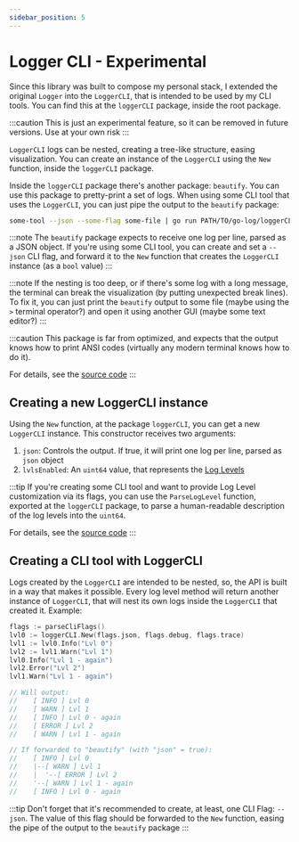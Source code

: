 ```yaml
---
sidebar_position: 5
---
```


# Logger CLI - Experimental

Since this library was built to compose my personal stack, I extended the original `Logger` into the `LoggerCLI`, that is
intended to be used by my CLI tools. You can find this at the `loggerCLI` package, inside the root package. 

:::caution
This is just an experimental feature, so it can be removed in future versions. Use at your own risk
:::

`LoggerCLI` logs can be nested, creating a tree-like structure, easing visualization. You can create an instance of the `LoggerCLI` using the `New` function, inside the `loggerCLI` package.

Inside the `loggerCLI` package there's another package: `beautify`. You can use this package to pretty-print a set of logs.
When using some CLI tool that uses the `LoggerCLI`, you can just pipe the output to the `beautify` package:

```sh
some-tool --json --some-flag some-file | go run PATH/TO/go-log/loggerCLI/beautify
```

:::note
The `beautify` package expects to receive one log per line, parsed as a JSON object. If you're using some CLI tool, you
can create and set a `--json` CLI flag, and forward it to the `New` function that creates the `LoggerCLI` instance (as a
`bool` value)
:::

:::note
If the nesting is too deep, or if there's some log with a long message, the terminal can break the visualization (by putting
unexpected break lines). To fix it, you can just print the `beautify` output to some file (maybe using the `>` terminal operator?)
and open it using another GUI (maybe some text editor?)
:::

:::caution
This package is far from optimized, and expects that the output knows how to print ANSI codes (virtually any modern terminal
knows how to do it). 

For details, see the [source code](https://github.com/mathbalduino/go-log/tree/main/loggerCLI)
:::

## Creating a new LoggerCLI instance

Using the `New` function, at the package `loggerCLI`, you can get a new `LoggerCLI` instance. This constructor receives 
two arguments: 

1. `json`: Controls the output. If true, it will print one log per line, parsed as `json` object
2. `lvlsEnabled`: An `uint64` value, that represents the [Log Levels](../basic-concepts/log_levels.md)

:::tip
If you're creating some CLI tool and want to provide Log Level customization via its flags, you can use the `ParseLogLevel`
function, exported at the `loggerCLI` package, to parse a human-readable description of the log levels into the `uint64`.

For details, see the [source code](https://github.com/mathbalduino/go-log/blob/3a15937d71e4d2ae6519989ac505fffe80365202/loggerCLI/util.go#L28)
:::

## Creating a CLI tool with LoggerCLI

Logs created by the `LoggerCLI` are intended to be nested, so, the API is built in a way that makes it possible. Every 
log level method will return another instance of `LoggerCLI`, that will nest its own logs inside the `LoggerCLI` that 
created it. Example:

```go
flags := parseCliFlags()
lvl0 := loggerCLI.New(flags.json, flags.debug, flags.trace)
lvl1 := lvl0.Info("Lvl 0")
lvl2 := lvl1.Warn("Lvl 1")
lvl0.Info("Lvl 1 - again")
lvl2.Error("Lvl 2")
lvl1.Warn("Lvl 1 - again")

// Will output:
//    [ INFO ] Lvl 0
//    [ WARN ] Lvl 1
//    [ INFO ] Lvl 0 - again
//    [ ERROR ] Lvl 2
//    [ WARN ] Lvl 1 - again

// If forwarded to "beautify" (with "json" = true):
//    [ INFO ] Lvl 0
//    |--[ WARN ] Lvl 1
//    |  '--[ ERROR ] Lvl 2
//    '--[ WARN ] Lvl 1 - again
//    [ INFO ] Lvl 0 - again
```

:::tip
Don't forget that it's recommended to create, at least, one CLI Flag: `--json`. The value of this flag should be forwarded 
to the `New` function, easing the pipe of the output to the `beautify` package
:::
